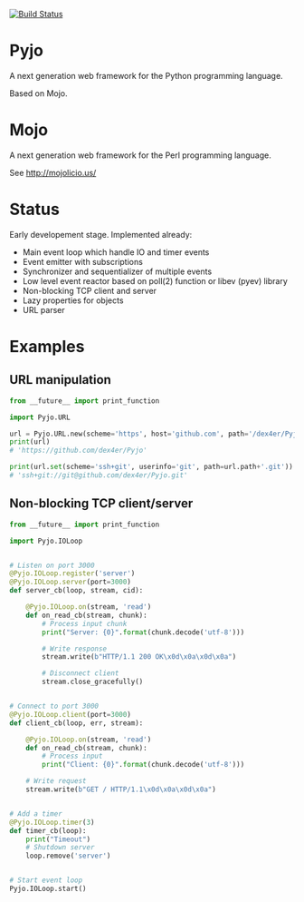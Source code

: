 [![Build Status](https://travis-ci.org/dex4er/Pyjo.png?branch=master)](https://travis-ci.org/dex4er/Pyjo)

Pyjo
====

A next generation web framework for the Python programming language.

Based on Mojo.


Mojo
====

A next generation web framework for the Perl programming language.

See http://mojolicio.us/


Status
======

Early developement stage. Implemented already:

  * Main event loop which handle IO and timer events
  * Event emitter with subscriptions
  * Synchronizer and sequentializer of multiple events
  * Low level event reactor based on poll(2) function or libev (pyev) library
  * Non-blocking TCP client and server
  * Lazy properties for objects
  * URL parser


Examples
========

URL manipulation
----------------

```python
from __future__ import print_function

import Pyjo.URL

url = Pyjo.URL.new(scheme='https', host='github.com', path='/dex4er/Pyjo')
print(url)
# 'https://github.com/dex4er/Pyjo'

print(url.set(scheme='ssh+git', userinfo='git', path=url.path+'.git'))
# 'ssh+git://git@github.com/dex4er/Pyjo.git'
```


Non-blocking TCP client/server
------------------------------

```python
from __future__ import print_function

import Pyjo.IOLoop


# Listen on port 3000
@Pyjo.IOLoop.register('server')
@Pyjo.IOLoop.server(port=3000)
def server_cb(loop, stream, cid):

    @Pyjo.IOLoop.on(stream, 'read')
    def on_read_cb(stream, chunk):
        # Process input chunk
        print("Server: {0}".format(chunk.decode('utf-8')))

        # Write response
        stream.write(b"HTTP/1.1 200 OK\x0d\x0a\x0d\x0a")

        # Disconnect client
        stream.close_gracefully()


# Connect to port 3000
@Pyjo.IOLoop.client(port=3000)
def client_cb(loop, err, stream):

    @Pyjo.IOLoop.on(stream, 'read')
    def on_read_cb(stream, chunk):
        # Process input
        print("Client: {0}".format(chunk.decode('utf-8')))

    # Write request
    stream.write(b"GET / HTTP/1.1\x0d\x0a\x0d\x0a")


# Add a timer
@Pyjo.IOLoop.timer(3)
def timer_cb(loop):
    print("Timeout")
    # Shutdown server
    loop.remove('server')


# Start event loop
Pyjo.IOLoop.start()
```
